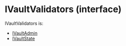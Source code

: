 # IVaultValidators (interface)

IVaultValidators is:

* [IVaultAdmin](IVaultAdmin].sol.md)
* [IVaultState](IVaultState.sol.md)
